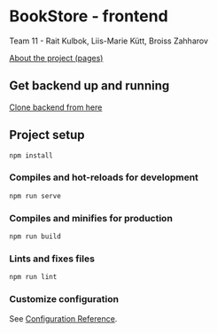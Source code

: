 # BookStore - frontend

Team 11 - Rait Kulbok, Liis-Marie Kütt, Broiss Zahharov

[About the project (pages)](https://raitk3.github.io/)

## Get backend up and running
[Clone backend from here](https://gitlab.cs.ttu.ee/rakulb/iti0203-2020-backend-team11-bookstore)

## Project setup
```
npm install
```

### Compiles and hot-reloads for development
```
npm run serve
```

### Compiles and minifies for production
```
npm run build
```

### Lints and fixes files
```
npm run lint
```

### Customize configuration
See [Configuration Reference](https://cli.vuejs.org/config/).
